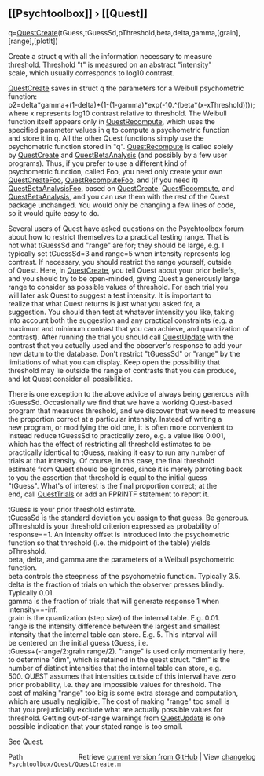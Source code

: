 ## [[Psychtoolbox]] &#8250; [[Quest]]

 q=[QuestCreate](QuestCreate)(tGuess,tGuessSd,pThreshold,beta,delta,gamma,[grain],[range],[plotIt])  
  
 Create a struct q with all the information necessary to measure  
 threshold. Threshold "t" is measured on an abstract "intensity"  
 scale, which usually corresponds to log10 contrast.  
  
 [QuestCreate](QuestCreate) saves in struct q the parameters for a Weibull psychometric function:  
 p2=delta\*gamma+(1-delta)\*(1-(1-gamma)\*exp(-10.^(beta\*(x-xThreshold))));  
 where x represents log10 contrast relative to threshold. The Weibull  
 function itself appears only in [QuestRecompute](QuestRecompute), which uses the  
 specified parameter values in q to compute a psychometric function  
 and store it in q. All the other Quest functions simply use the  
 psychometric function stored in "q". [QuestRecompute](QuestRecompute) is called solely  
 by [QuestCreate](QuestCreate) and [QuestBetaAnalysis](QuestBetaAnalysis) (and possibly by a few user  
 programs). Thus, if you prefer to use a different kind of  
 psychometric function, called Foo, you need only create your own  
 [QuestCreateFoo](QuestCreateFoo), [QuestRecomputeFoo](QuestRecomputeFoo), and (if you need it)  
 [QuestBetaAnalysisFoo](QuestBetaAnalysisFoo), based on [QuestCreate](QuestCreate), [QuestRecompute](QuestRecompute), and  
 [QuestBetaAnalysis](QuestBetaAnalysis), and you can use them with the rest of the Quest  
 package unchanged. You would only be changing a few lines of code,  
 so it would quite easy to do.  
  
 Several users of Quest have asked questions on the Psychtoolbox forum  
 about how to restrict themselves to a practical testing range. That is  
 not what tGuessSd and "range" are for; they should be large, e.g. I  
 typically set tGuessSd=3 and range=5 when intensity represents log  
 contrast. If necessary, you should restrict the range yourself, outside  
 of Quest. Here, in [QuestCreate](QuestCreate), you tell Quest about your prior beliefs,  
 and you should try to be open-minded, giving Quest a generously large  
 range to consider as possible values of threshold. For each trial you  
 will later ask Quest to suggest a test intensity. It is important to  
 realize that what Quest returns is just what you asked for, a  
 suggestion. You should then test at whatever intensity you like, taking  
 into account both the suggestion and any practical constraints (e.g. a  
 maximum and minimum contrast that you can achieve, and quantization of  
 contrast). After running the trial you should call [QuestUpdate](QuestUpdate) with the  
 contrast that you actually used and the observer's response to add your  
 new datum to the database. Don't restrict "tGuessSd" or "range" by the  
 limitations of what you can display. Keep open the possibility that  
 threshold may lie outside the range of contrasts that you can produce,  
 and let Quest consider all possibilities.  
  
 There is one exception to the above advice of always being generous with  
 tGuessSd. Occasionally we find that we have a working Quest-based  
 program that measures threshold, and we discover that we need to measure  
 the proportion correct at a particular intensity. Instead of writing a  
 new program, or modifying the old one, it is often more convenient to  
 instead reduce tGuessSd to practically zero, e.g. a value like 0.001,  
 which has the effect of restricting all threshold estimates to be  
 practically identical to tGuess, making it easy to run any number of  
 trials at that intensity. Of course, in this case, the final threshold  
 estimate from Quest should be ignored, since it is merely parroting back  
 to you the assertion that threshold is equal to the initial guess  
 "tGuess". What's of interest is the final proportion correct; at the  
 end, call [QuestTrials](QuestTrials) or add an FPRINTF statement to report it.  
  
 tGuess is your prior threshold estimate.  
 tGuessSd is the standard deviation you assign to that guess. Be generous.   
 pThreshold is your threshold criterion expressed as probability of   
    response==1. An intensity offset is introduced into the psychometric   
    function so that threshold (i.e. the midpoint of the table) yields   
    pThreshold.  
 beta, delta, and gamma are the parameters of a Weibull psychometric function.  
 beta controls the steepness of the psychometric function. Typically 3.5.  
 delta is the fraction of trials on which the observer presses blindly.   
    Typically 0.01.  
 gamma is the fraction of trials that will generate response 1 when   
    intensity==-inf.  
 grain is the quantization (step size) of the internal table. E.g. 0.01.  
 range is the intensity difference between the largest and smallest  
    intensity that the internal table can store. E.g. 5. This interval will  
    be centered on the initial guess tGuess, i.e.  
    tGuess+(-range/2:grain:range/2). "range" is used only momentarily here,  
    to determine "dim", which is retained in the quest struct. "dim" is the  
    number of distinct intensities that the internal table can store, e.g.  
    500. QUEST assumes that intensities outside of this interval have zero  
    prior probability, i.e. they are impossible values for threshold. The  
    cost of making "range" too big is some extra storage and computation,  
    which are usually negligible. The cost of making "range" too small is  
    that you prejudicially exclude what are actually possible values for  
    threshold. Getting out-of-range warnings from [QuestUpdate](QuestUpdate) is one  
    possible indication that your stated range is too small.  
  
 See Quest.  




<div class="code_header" style="text-align:right;">
  <span style="float:left;">Path&nbsp;&nbsp;</span> <span class="counter">Retrieve <a href=
  "https://raw.github.com/Psychtoolbox-3/Psychtoolbox-3/beta/Psychtoolbox/Quest/QuestCreate.m">current version from GitHub</a> | View <a href=
  "https://github.com/Psychtoolbox-3/Psychtoolbox-3/commits/beta/Psychtoolbox/Quest/QuestCreate.m">changelog</a></span>
</div>
<div class="code">
  <code>Psychtoolbox/Quest/QuestCreate.m</code>
</div>

